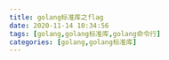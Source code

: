 ```yaml
---
title: golang标准库之flag
date: 2020-11-14 10:34:56
tags: [golang,golang标准库,golang命令行]
categories: [golang,golang标准库]
---
```

